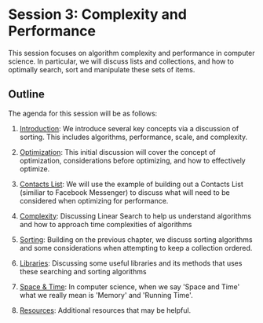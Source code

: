 # Session 3: Complexity and Performance

This session focuses on algorithm complexity and performance in computer science. In particular, we will discuss lists and collections, and how to optimally search, sort and manipulate these sets of items.

## Outline

The agenda for this session will be as follows:

1. [Introduction](Introduction.md): We introduce several key concepts via a discussion of sorting. This includes algorithms, performance, scale, and complexity.

2. [Optimization](Optimization.md): This initial discussion will cover the concept of optimization, considerations before optimizing, and how to effectively optimize.

3. [Contacts List](ContactsList.md): We will use the example of building out a Contacts List (similiar to Facebook Messenger) to discuss what will need to be considered when optimizing for performance.
    
4. [Complexity](Complexity.md): Discussing Linear Search to help us understand algorithms and how to approach time complexities of algorithms

5. [Sorting](Sorting.md): Building on the previous chapter, we discuss sorting algorithms and some considerations when attempting to keep a collection ordered.

6. [Libraries](Libraries.md): Discussing some useful libraries and its methods that uses these searching and sorting algorithms

7. [Space & Time](SpaceTime.md): In computer science, when we say 'Space and Time' what we really mean is 'Memory' and 'Running Time'.

8. [Resources](Resources.md): Additional resources that may be helpful.
